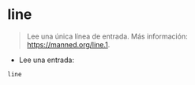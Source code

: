 # line

> Lee una única línea de entrada.
> Más información: <https://manned.org/line.1>.

- Lee una entrada:

`line`
